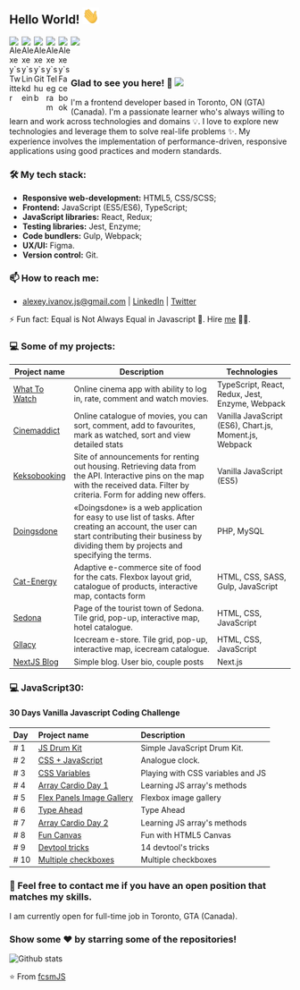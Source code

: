 ## Hello World! <img src="https://raw.githubusercontent.com/fcsmJS/fcsmJS/master/gifs/Hi.gif" width="30px"></h2>

<a href="https://twitter.com/alessio_gio">
  <img align="left" alt="Alexey`s Twitter" width="22px" src="https://cdn.jsdelivr.net/npm/simple-icons@v3/icons/twitter.svg" />
</a>
<a href="https://www.linkedin.com/in/alexey-ivanov-fcsmJS/">
  <img align="left" alt="Alexey`s Linkdein" width="22px" src="https://cdn.jsdelivr.net/npm/simple-icons@v3/icons/linkedin.svg" />
</a>
<a href="https://github.com/fcsmJS">
  <img align="left" alt="Alexey`s Github" width="22px" src="https://cdn.jsdelivr.net/npm/simple-icons@v3/icons/github.svg" />
</a>
<a href="https://t.me/fcsm_js_">
  <img align="left" alt="Alexey`s Telegram" width="22px" src="https://cdn.jsdelivr.net/npm/simple-icons@v3/icons/telegram.svg" />
</a>
<a href="https://www.facebook.com/alexey.ivanov.private/">
  <img align="left" alt="Alexey`s Facebook" width="22px" src="https://cdn.jsdelivr.net/npm/simple-icons@v3/icons/facebook.svg" />
</a>

![](https://www.codewars.com/users/fcsmJS/badges/micro)

<br />

### Glad to see you here! 🤩 ![](https://visitor-badge.glitch.me/badge?page_id=fcsmJS.fcsmJS)

I'm a frontend developer based in Toronto, ON (GTA) (Canada). I'm a passionate learner who's always willing to learn and work across technologies and domains 💡. I love to explore new technologies and leverage them to solve real-life problems ✨. My experience involves the implementation of performance-driven, responsive applications using good practices and modern standards.

### 🛠 My tech stack:

- **Responsive web-development:** HTML5, CSS/SCSS;
- **Frontend:** JavaScript (ES5/ES6), TypeScript;
- **JavaScript libraries:** React, Redux;
- **Testing libraries:** Jest, Enzyme;
- **Code bundlers:** Gulp, Webpack;
- **UX/UI:** Figma.
- **Version control:** Git.

### 📫 How to reach me:
- alexey.ivanov.js@gmail.com | [LinkedIn](https://www.linkedin.com/in/alexey-ivanov-fcsmJS) | [Twitter](https://twitter.com/alessio_gio)

⚡ Fun fact: Equal is Not Always Equal in Javascript 🤣. Hire [me](mailto:alexey.ivanov.js@gmail.com?Subject=Hello%20Alexey) 👨‍💻.

### 💻 Some of my projects:

| Project name        | Description          | Technologies  |
| ------------- | ------------- | ----- |
| [What To Watch](https://github.com/fcsmJS/what-to-watch) | Online cinema app with ability to log in, rate, comment and watch movies. | TypeScript, React, Redux, Jest, Enzyme, Webpack |
| [Cinemaddict](https://github.com/fcsmJS/cinemaddict) | Online catalogue of movies, you can sort, comment, add to favourites, mark as watched, sort and view detailed stats  | Vanilla JavaScript (ES6), Chart.js, Moment.js, Webpack |
| [Keksobooking](https://github.com/fcsmJS/keksobooking) | Site of announcements for renting out housing. Retrieving data from the API. Interactive pins on the map with the received data. Filter by criteria. Form for adding new offers.  | Vanilla JavaScript (ES5) |
| [Doingsdone](https://github.com/fcsmJS/doingsdone) | «Doingsdone» is a web application for easy to use list of tasks. After creating an account, the user can start contributing their business by dividing them by projects and specifying the terms. | PHP, MySQL |
| [Cat-Energy](https://github.com/fcsmJS/cat-energy-18) | Adaptive e-commerce site of food for the cats. Flexbox layout grid, catalogue of products, interactive map, contacts form | HTML, CSS, SASS, Gulp, JavaScript |
| [Sedona](https://github.com/fcsmJS/sedona) | Page of the tourist town of Sedona. Tile grid, pop-up, interactive map, hotel catalogue. | HTML, CSS, JavaScript |
| [Gllacy](https://github.com/fcsmJS/gllacy) | Icecream e-store. Tile grid, pop-up, interactive map, icecream catalogue. | HTML, CSS, JavaScript |
| [NextJS Blog](https://github.com/fcsmJS/nextjs-blog) | Simple blog. User bio, couple posts | Next.js |

### 💻 JavaScript30:
#### 30 Days Vanilla Javascript Coding Challenge

|  Day | Project name                                              | Description                    |
|:------|:---------------------------------------------------------|:--------------------------------|
| # 1 |   [JS Drum Kit](https://github.com/fcsmJS/js-drum-kit)   | Simple JavaScript Drum Kit.    |
| # 2 |   [CSS + JavaScript](https://github.com/fcsmJS/css-js-clock)   | Analogue clock.    |
| # 3 |   [CSS Variables](https://github.com/fcsmJS/css-var)   | Playing with CSS variables and JS    |
| # 4 |   [Array Cardio Day 1](https://github.com/fcsmJS/array-cardio-day)   | Learning JS array's methods    |
| # 5 |   [Flex Panels Image Gallery](https://github.com/fcsmJS/flex-panels-gallery)   | Flexbox image gallery    |
| # 6 |   [Type Ahead](https://github.com/fcsmJS/ajax-type-ahead)   | Type Ahead    |
| # 7 |   [Array Cardio Day 2](https://github.com/fcsmJS/array-cardio-day2)   | Learning JS array's methods    |
| # 8 |   [Fun Canvas](https://github.com/fcsmJS/fun-canvas)   | Fun with HTML5 Canvas    |
| # 9 |   [Devtool tricks](https://github.com/fcsmJS/dev-tools-tricks)   | 14 devtool's tricks    |
| # 10 |   [Multiple checkboxes](https://github.com/fcsmJS/multiple-checkboxes)   | Multiple checkboxes    |

### 💌 Feel free to contact me if you have an open position that matches my skills. 

I am currently open for full-time job in Toronto, GTA (Canada).

### Show some ❤️ by starring some of the repositories!

![Github stats](https://github-readme-stats.vercel.app/api?username=fcsmJS&show_icons=true&hide_border=true)

⭐️ From [fcsmJS](https://github.com/fcsmJS)
